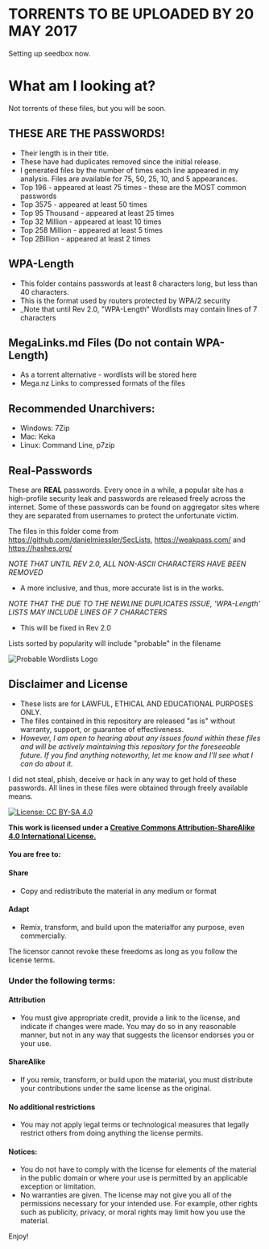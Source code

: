 # TORRENTS TO BE UPLOADED BY 20 MAY 2017
Setting up seedbox now.

# What am I looking at?
Not torrents of these files, but you will be soon.

##  THESE ARE THE PASSWORDS!  

  * Their length is in their title.
  * These have had duplicates removed since the initial release.
  * I generated files by the number of times each line appeared in my analysis. Files are available for 75, 50, 25, 10, and 5 appearances.
  * Top 196 - appeared at least 75 times - these are the MOST common passwords
  * Top 3575 - appeared at least 50 times
  * Top 95 Thousand - appeared at least 25 times
  * Top 32 Million - appeared at least 10 times
  * Top 258 Million - appeared at least 5 times
  * Top 2Billion - appeared at least 2 times
  

## WPA-Length
  * This folder contains passwords at least 8 characters long, but less than 40 characters.
  * This is the format used by routers protected by WPA/2 security
  * _Note that until Rev 2.0, "WPA-Length" Wordlists may contain lines of 7 characters
 
##  MegaLinks.md Files (Do not contain WPA-Length)
  * As a torrent alternative - wordlists will be stored here
  * Mega.nz Links to compressed formats of the files 
  

## Recommended Unarchivers:
* Windows: 7Zip
* Mac: Keka
* Linux: Command Line, p7zip
  

  
## Real-Passwords
These are **REAL** passwords. 
Every once in a while, a popular site has a high-profile security leak and passwords are released freely across the internet.
Some of these passwords can be found on aggregator sites where they are separated from usernames to protect the unfortunate victim.

The files in this folder come from https://github.com/danielmiessler/SecLists, https://weakpass.com/ and https://hashes.org/

*NOTE THAT UNTIL REV 2.0, ALL NON-ASCII CHARACTERS HAVE BEEN REMOVED*
 * A more inclusive, and thus, more accurate list is in the works.

*NOTE THAT THE DUE TO THE NEWLINE DUPLICATES ISSUE, 'WPA-Length' LISTS MAY INCLUDE LINES OF 7 CHARACTERS*
 * This will be fixed in Rev 2.0


Lists sorted by popularity will include "probable" in the filename



![Probable Wordlists Logo](https://raw.githubusercontent.com/berzerk0/Probable-Wordlists/master/ProbableWordlistLogo.png)


## Disclaimer and License
 + These lists are for LAWFUL, ETHICAL AND EDUCATIONAL PURPOSES ONLY.
 + The files contained in this repository are released "as is" without warranty, support, or guarantee of effectiveness. 
 + *However, I am open to hearing about any issues found within these files and will be actively maintaining this repository for the foreseeable future. If you find anything noteworthy, let me know and I'll see what I can do about it.*
 
I did not steal, phish, deceive or hack in any way to get hold of these passwords. 
All lines in these files were obtained through freely available means.
 
 
 [![License: CC BY-SA 4.0](https://img.shields.io/badge/License-CC%20BY--SA%204.0-lightgrey.svg)](http://creativecommons.org/licenses/by-sa/4.0/)

 __This work is licensed under a [Creative Commons Attribution-ShareAlike 4.0 International License.](https://creativecommons.org/licenses/by-sa/4.0/)__
 
#### You are free to:

#### Share
+ Copy and redistribute the material in any medium or format

#### Adapt
+ Remix, transform, and build upon the materialfor any purpose, even commercially.

The licensor cannot revoke these freedoms as long as you follow the license terms.

### Under the following terms:

#### Attribution 
+ You must give appropriate credit, provide a link to the license, and indicate if changes were made. You may do so in any reasonable manner, but not in any way that suggests the licensor endorses you or your use.
#### ShareAlike 
+ If you remix, transform, or build upon the material, you must distribute your contributions under the same license as the original.
#### No additional restrictions
+ You may not apply legal terms or technological measures that legally restrict others from doing anything the license permits.

#### Notices:
+ You do not have to comply with the license for elements of the material in the public domain or where your use is permitted by an applicable exception or limitation.
+ No warranties are given. The license may not give you all of the permissions necessary for your intended use. For example, other rights such as publicity, privacy, or moral rights may limit how you use the material.


Enjoy!


